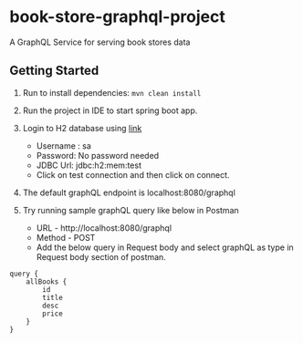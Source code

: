 # book-store-graphql-project
A GraphQL Service for serving book stores data

## Getting Started
1. Run to install dependencies: `mvn clean install`

2. Run the project in IDE to start spring boot app.

3. Login to H2 database using [link](http://localhost:8080/h2-console/login.jsp)
   - Username : sa
   - Password: No password needed
   - JDBC Url: jdbc:h2:mem:test
   - Click on test connection and then click on connect.
4. The default graphQL endpoint is localhost:8080/graphql

5. Try running sample graphQL query like below in Postman 
   - URL - http://localhost:8080/graphql
   - Method - POST
   - Add the below query in Request body and select graphQL as type in Request body section of postman.
```
query {
    allBooks {
        id
        title
        desc
        price
    }
}
```
